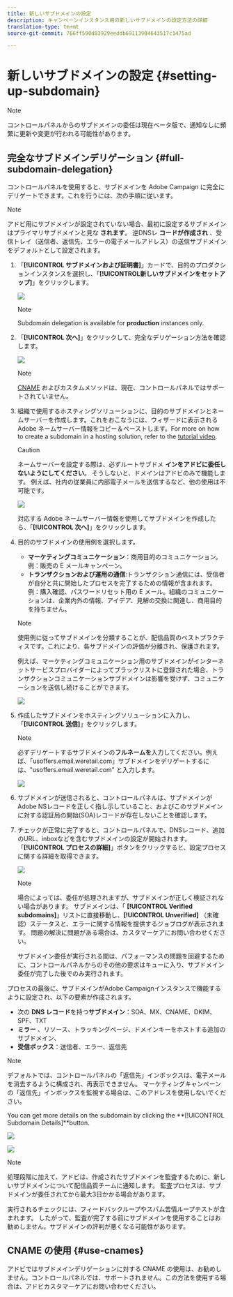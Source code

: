 ```yaml
---
title: 新しいサブドメインの設定
description: キャンペーンインスタンス用の新しいサブドメインの設定方法の詳細
translation-type: tm+mt
source-git-commit: 766ff590d83929eeddb69113904643517c1475ad

---
```



# 新しいサブドメインの設定 {#setting-up-subdomain}

>[!NOTE]
>
>コントロールパネルからのサブドメインの委任は現在ベータ版で、通知なしに頻繁に更新や変更が行われる可能性があります。

## 完全なサブドメインデリゲーション {#full-subdomain-delegation}

コントロールパネルを使用すると、サブドメインを Adobe Campaign に完全にデリゲートできます。これを行うには、次の手順に従います。

>[!NOTE]
>
>アドビ用にサブドメインが設定されていない場合、最初に設定するサブドメインはプライマリサブドメインと見な **されます**。
>逆DNSレ **コードが作成され** 、受信トレイ（送信者、返信先、エラーの電子メールアドレス）の送信サブドメインをデフォルトとして設定されます。

1. 「**[!UICONTROL サブドメインおよび証明書]**」カードで、目的のプロダクションインスタンスを選択し、「**[!UICONTROL &#x200B;新しいサブドメインをセットアップ]**」をクリックします。

   ![](assets/subdomain1.png)

   >[!NOTE]
   >
   >Subdomain delegation is available for **production** instances only.

1. 「**[!UICONTROL 次へ]**」をクリックして、完全なデリゲーション方法を確認します。

   ![](assets/subdomain3.png)

   >[!NOTE]
   >
   >[CNAME](#use-cnames) およびカスタムメソッドは、現在、コントロールパネルではサポートされていません。

1. 組織で使用するホスティングソリューションに、目的のサブドメインとネームサーバーを作成します。これをおこなうには、ウィザードに表示される Adobe ネームサーバー情報をコピー＆ペーストします。For more on how to create a subdomain in a hosting solution, refer to the [tutorial video](https://video.tv.adobe.com/v/30175?captions=jpn).

   >[!CAUTION]
   >
   >ネームサーバーを設定する際は、必ずルートサブドメ **インをアドビに委任しないようにしてください**。 そうしないと、ドメインはアドビのみで機能します。 例えば、社内の従業員に内部電子メールを送信するなど、他の使用は不可能です。

   ![](assets/subdomain4.png)

   対応する Adobe ネームサーバー情報を使用してサブドメインを作成したら、「**[!UICONTROL 次へ]**」をクリックします。

1. 目的のサブドメインの使用例を選択します。

   * **マーケティングコミュニケーション**：商用目的のコミュニケーション。例：販売の E メールキャンペーン。
   * **トランザクションおよび運用の通信**:トランザクション通信には、受信者が自分と共に開始したプロセスを完了するための情報が含まれます。 例：購入確認、パスワードリセット用の E メール。組織のコミュニケーションは、企業内外の情報、アイデア、見解の交換に関連し、商用目的を持ちません。
   >[!NOTE]
   >
   >使用例に従ってサブドメインを分類することが、配信品質のベストプラクティスです。これにより、各サブドメインの評価が分離され、保護されます。
   >
   >例えば、マーケティングコミュニケーション用のサブドメインがインターネットサービスプロバイダーによってブラックリストに登録された場合、トランザクションコミュニケーションサブドメインは影響を受けず、コミュニケーションを送信し続けることができます。

   ![](assets/subdomain5.png)

1. 作成したサブドメインをホスティングソリューションに入力し、「**[!UICONTROL 送信]**」をクリックします。

   >[!NOTE]
   >
   > 必ずデリゲートするサブドメインの&#x200B;**フルネームを**&#x200B;入力してください。例えば、「usoffers.email.weretail.com」サブドメインをデリゲートするには、&quot;usoffers.email.weretail.com&quot; と入力します。

   ![](assets/subdomain6.png)

1. サブドメインが送信されると、コントロールパネルは、サブドメインがAdobe NSレコードを正しく指し示していること、およびこのサブドメインに対する認証局の開始(SOA)レコードが存在しないことを確認します。

1. チェックが正常に完了すると、コントロールパネルで、DNSレコード、追加のURL、inboxなどを含むサブドメインの設定が開始されます。 「**[!UICONTROL プロセスの詳細]**」ボタンをクリックすると、設定プロセスに関する詳細を取得できます。

   ![](assets/subdomain7.png)

   >[!NOTE]
   >
   >場合によっては、委任が処理されますが、サブドメインが正しく検証されない場合があります。 サブドメインは、「 **[!UICONTROL Verified subdomains]**」リストに直接移動し、**[!UICONTROL  Unverified]** （未確認）ステータスと、エラーに関する情報を提供するジョブログが表示されます。 問題の解決に問題がある場合は、カスタマーケアにお問い合わせください。
   >
   >サブドメイン委任が実行される間は、パフォーマンスの問題を回避するために、コントロールパネルからのその他の要求はキューに入り、サブドメイン委任が完了した後でのみ実行されます。

プロセスの最後に、サブドメインがAdobe Campaignインスタンスで機能するように設定され、以下の要素が作成されます。

* 次の **DNS レコード**&#x200B;を持つ&#x200B;**サブドメイン**：SOA、MX、CNAME、DKIM、SPF、TXT
* **ミラー** 、リソース、トラッキングページ、ドメインキーをホストする追加のサブドメイン、
* **受信ボックス**：送信者、エラー、返信先

>[!NOTE]
>
>デフォルトでは、コントロールパネルの「返信先」インボックスは、電子メールを消去するように構成され、再表示できません。 マーケティングキャンペーンの「返信先」インボックスを監視する場合は、このアドレスを使用しないでください。


You can get more details on the subdomain by clicking the **[!UICONTROL Subdomain Details]**button.

![](assets/subdomain_details_general.png)

![](assets/subdomains_details_senderinfo.png)

>[!NOTE]
>
>処理段階に加えて、アドビは、作成されたサブドメインを監査するために、新しいサブドメインについて配信品質チームに通知します。 監査プロセスは、サブドメインが委任されてから最大3日かかる場合があります。
>
>実行されるチェックには、フィードバックループやスパム苦情ループテストが含まれます。 したがって、監査が完了する前にサブドメインを使用することはお勧めしません。サブドメインの評判が悪くなる可能性があります。

## CNAME の使用 {#use-cnames}

アドビではサブドメインデリゲーションに対する CNAME の使用は、お勧めしません。コントロールパネルでは、サポートされません。この方法を使用する場合は、アドビカスタマーケアにお問い合わせください。
